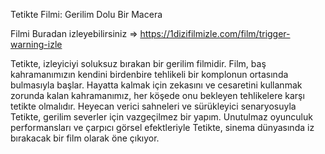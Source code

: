 Tetikte Filmi: Gerilim Dolu Bir Macera 

Filmi Buradan izleyebilirsiniz => https://1dizifilmizle.com/film/trigger-warning-izle

Tetikte, izleyiciyi soluksuz bırakan bir gerilim filmidir. Film, baş kahramanımızın kendini birdenbire tehlikeli bir komplonun ortasında bulmasıyla başlar. Hayatta kalmak için zekasını ve cesaretini kullanmak zorunda kalan kahramanımız, her köşede onu bekleyen tehlikelere karşı tetikte olmalıdır. Heyecan verici sahneleri ve sürükleyici senaryosuyla Tetikte, gerilim severler için vazgeçilmez bir yapım. Unutulmaz oyunculuk performansları ve çarpıcı görsel efektleriyle Tetikte, sinema dünyasında iz bırakacak bir film olarak öne çıkıyor.
